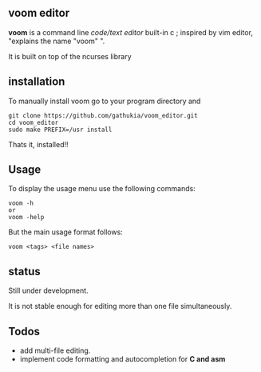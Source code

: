 ## voom editor
**voom** is a command line *code/text editor* built-in c ; inspired by vim editor, "explains the name "voom" ".

It is built on top of the ncurses library 
## installation
To manually install voom go to your program directory and

    git clone https://github.com/gathukia/voom_editor.git
    cd voom_editor
    sudo make PREFIX=/usr install
   Thats it, installed!!
   ## Usage
   To display the usage menu use the following commands:
   

    voom -h
    or
    voom -help
  But the main usage format follows:
  

    voom <tags> <file names>
   ## status
  Still under development.
  
  It is not stable enough for editing more than one file simultaneously.
  ## Todos
  *  add multi-file editing.
  * implement code formatting and autocompletion for **C and asm**
